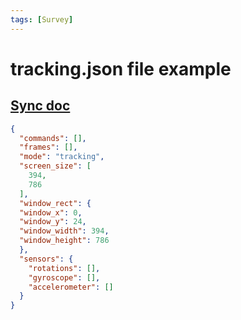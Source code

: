 ```yaml
---
tags: [Survey]
---
```


# tracking.json file example

## [Sync doc](../../../docs/screens/sync.md)

```json
{
  "commands": [],
  "frames": [],
  "mode": "tracking",
  "screen_size": [
    394,
    786
  ],
  "window_rect": {
  "window_x": 0,
  "window_y": 24,
  "window_width": 394,
  "window_height": 786
  },
  "sensors": {
    "rotations": [],
    "gyroscope": [],
    "accelerometer": []
  }
}
```